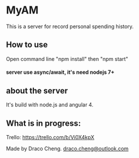 # MyAM

This is a server for record personal spending history.

## How to use
 Open command line "npm install" then "npm start"
 
 #### server use async/await, it's need nodejs 7+

## about the server
It's build with node.js and angular 4.

## What is in progress:
Trello: https://trello.com/b/Vi0X4kpX



Made by Draco Cheng.
draco.cheng@outlook.com





